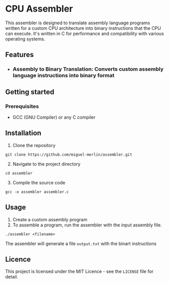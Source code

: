 # CPU Assembler
This assembler is designed to translate assembly language programs written for a custom CPU architecture into binary instructions that the CPU can execute. It's written in C for performance and compatibility with various operating systems.

## Features
- ### Assembly to Binary Translation: Converts custom assembly language instructions into binary format

## Getting started
### Prerequisites
- GCC (GNU Compiler) or any C compiler

## Installation
1. Clone the repository
```
git clone https://github.com/miguel-merlin/assembler.git
```
2. Navigate to the project directory
```
cd assembler
```
3. Compile the source code
```
gcc -o assembler assembler.c
```

## Usage
1. Create a custom assembly program
2. To assemble a program, run the assembler with the input assembly file.
```
./assembler <filename>
```

The assembler will generate a file ```output.txt``` with the binart instructions

## Licence
This project is licensed under the MIT Licence - see the `LICENSE` file for detail.
